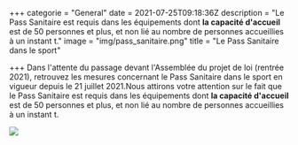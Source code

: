 +++
categorie = "General"
date = 2021-07-25T09:18:36Z
description = "Le Pass Sanitaire est requis dans les équipements dont **la capacité d'accueil** est de 50 personnes et plus, et non lié au nombre de personnes accueillies à un instant t."
image = "img/pass_sanitaire.png"
title = "Le Pass Sanitaire dans le sport"

+++
Dans l'attente du passage devant l'Assemblée du projet de loi (rentrée 2021), retrouvez les mesures concernant le Pass Sanitaire dans le sport en vigueur depuis le 21 juillet 2021.Nous attirons votre attention sur le fait que le Pass Sanitaire est requis dans les équipements dont **la capacité d'accueil** est de 50 personnes et plus, et non lié au nombre de personnes accueillies à un instant t.

![](img/pass_sanitaire.png)